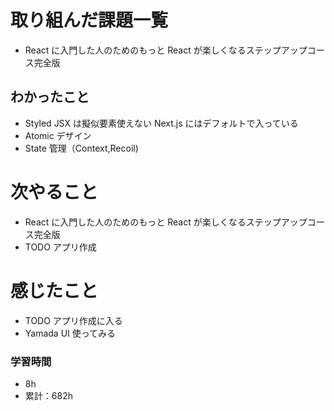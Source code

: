 # 取り組んだ課題一覧

- React に入門した人のためのもっと React が楽しくなるステップアップコース完全版

## わかったこと

- Styled JSX は擬似要素使えない Next.js にはデフォルトで入っている
- Atomic デザイン
- State 管理（Context,Recoil)

# 次やること

- React に入門した人のためのもっと React が楽しくなるステップアップコース完全版
- TODO アプリ作成

# 感じたこと

- TODO アプリ作成に入る
- Yamada UI 使ってみる

### 学習時間

- 8h
- 累計：682h
